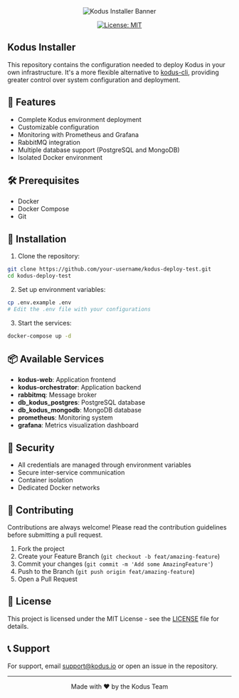 <div align="center">

<img src="https://kodus.io/wp-content/uploads/2025/04/kodusinstaller.png" alt="Kodus Installer Banner">

[![License: MIT](https://img.shields.io/badge/License-MIT-yellow.svg)](https://opensource.org/licenses/MIT)

</div>

## Kodus Installer 

This repository contains the configuration needed to deploy Kodus in your own infrastructure. It's a more flexible alternative to [kodus-cli](https://github.com/kodustech/kodus-cli), providing greater control over system configuration and deployment.

## 🚀 Features

- Complete Kodus environment deployment
- Customizable configuration
- Monitoring with Prometheus and Grafana
- RabbitMQ integration
- Multiple database support (PostgreSQL and MongoDB)
- Isolated Docker environment

## 🛠️ Prerequisites

- Docker
- Docker Compose
- Git

## 🔧 Installation

1. Clone the repository:
```bash
git clone https://github.com/your-username/kodus-deploy-test.git
cd kodus-deploy-test
```

2. Set up environment variables:
```bash
cp .env.example .env
# Edit the .env file with your configurations
```

3. Start the services:
```bash
docker-compose up -d
```

## 📦 Available Services

- **kodus-web**: Application frontend
- **kodus-orchestrator**: Application backend
- **rabbitmq**: Message broker
- **db_kodus_postgres**: PostgreSQL database
- **db_kodus_mongodb**: MongoDB database
- **prometheus**: Monitoring system
- **grafana**: Metrics visualization dashboard

## 🔐 Security

- All credentials are managed through environment variables
- Secure inter-service communication
- Container isolation
- Dedicated Docker networks


## 🤝 Contributing

Contributions are always welcome! Please read the contribution guidelines before submitting a pull request.

1. Fork the project
2. Create your Feature Branch (`git checkout -b feat/amazing-feature`)
3. Commit your changes (`git commit -m 'Add some AmazingFeature'`)
4. Push to the Branch (`git push origin feat/amazing-feature`)
5. Open a Pull Request

## 📝 License

This project is licensed under the MIT License - see the [LICENSE](LICENSE) file for details.

## 📞 Support

For support, email support@kodus.io or open an issue in the repository.

---

<div align="center">
Made with ❤️ by the Kodus Team
</div>
